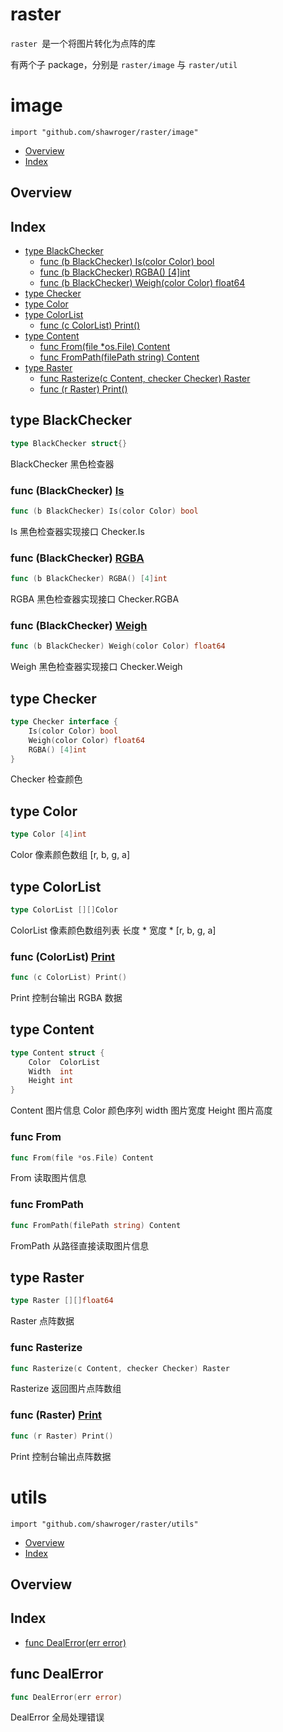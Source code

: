# raster

`raster `是一个将图片转化为点阵的库

有两个子 package，分别是 `raster/image` 与 `raster/util`


# image
`import "github.com/shawroger/raster/image"`

* [Overview](#pkg-overview)
* [Index](#pkg-index)

## <a name="pkg-overview">Overview</a>



## <a name="pkg-index">Index</a>
* [type BlackChecker](#BlackChecker)
  * [func (b BlackChecker) Is(color Color) bool](#BlackChecker.Is)
  * [func (b BlackChecker) RGBA() [4]int](#BlackChecker.RGBA)
  * [func (b BlackChecker) Weigh(color Color) float64](#BlackChecker.Weigh)
* [type Checker](#Checker)
* [type Color](#Color)
* [type ColorList](#ColorList)
  * [func (c ColorList) Print()](#ColorList.Print)
* [type Content](#Content)
  * [func From(file *os.File) Content](#From)
  * [func FromPath(filePath string) Content](#FromPath)
* [type Raster](#Raster)
  * [func Rasterize(c Content, checker Checker) Raster](#Rasterize)
  * [func (r Raster) Print()](#Raster.Print)



## <a name="BlackChecker">type</a> BlackChecker
``` go
type BlackChecker struct{}

```
BlackChecker 黑色检查器










### <a name="BlackChecker.Is">func</a> (BlackChecker) [Is](/src/target/color.go?s=250:292#L14)
``` go
func (b BlackChecker) Is(color Color) bool
```
Is 黑色检查器实现接口 Checker.Is




### <a name="BlackChecker.RGBA">func</a> (BlackChecker) [RGBA](/src/target/color.go?s=645:680#L37)
``` go
func (b BlackChecker) RGBA() [4]int
```
RGBA 黑色检查器实现接口 Checker.RGBA




### <a name="BlackChecker.Weigh">func</a> (BlackChecker) [Weigh](/src/target/color.go?s=475:523#L27)
``` go
func (b BlackChecker) Weigh(color Color) float64
```
Weigh 黑色检查器实现接口 Checker.Weigh




## <a name="Checker">type</a> Checker
``` go
type Checker interface {
    Is(color Color) bool
    Weigh(color Color) float64
    RGBA() [4]int
}
```
Checker 检查颜色










## <a name="Color">type</a> Color
``` go
type Color [4]int
```
Color 像素颜色数组
[r, b, g, a]










## <a name="ColorList">type</a> ColorList
``` go
type ColorList [][]Color
```
ColorList 像素颜色数组列表
长度 * 宽度 * [r, b, g, a]










### <a name="ColorList.Print">func</a> (ColorList) [Print](/src/target/file.go?s=394:420#L25)
``` go
func (c ColorList) Print()
```
Print 控制台输出 RGBA 数据




## <a name="Content">type</a> Content
``` go
type Content struct {
    Color  ColorList
    Width  int
    Height int
}

```
Content 图片信息
Color 颜色序列
width 图片宽度
Height 图片高度







### <a name="From">func</a> From
``` go
func From(file *os.File) Content
```
From 读取图片信息


### <a name="FromPath">func</a> FromPath
``` go
func FromPath(filePath string) Content
```
FromPath 从路径直接读取图片信息





## <a name="Raster">type</a> Raster
``` go
type Raster [][]float64
```
Raster 点阵数据







### <a name="Rasterize">func</a> Rasterize
``` go
func Rasterize(c Content, checker Checker) Raster
```
Rasterize 返回图片点阵数组





### <a name="Raster.Print">func</a> (Raster) [Print](/src/target/raster.go?s=129:152#L11)
``` go
func (r Raster) Print()
```
Print 控制台输出点阵数据


 
# utils
`import "github.com/shawroger/raster/utils"`

* [Overview](#pkg-overview)
* [Index](#pkg-index)

## <a name="pkg-overview">Overview</a>



## <a name="pkg-index">Index</a>
* [func DealError(err error)](#DealError)


## <a name="DealError">func</a> DealError
``` go
func DealError(err error)
```
DealError 全局处理错误

 